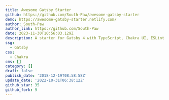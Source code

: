 ```yaml
---
title: Awesome Gatsby Starter
github: https://github.com/South-Paw/awesome-gatsby-starter
demo: https://awesome-gatsby-starter.netlify.com/
author: South-Paw
author_link: https://github.com/South-Paw
date: 2023-11-30T10:56:03.129Z
description: A starter for Gatsby 4 with TypeScript, Chakra UI, ESLint and Prettier
ssg:
  - Gatsby
css:
  - Chakra
cms: []
category: []
draft: false
publish_date: '2018-12-19T08:58:58Z'
update_date: '2022-10-31T06:38:12Z'
github_star: 35
github_fork: 9
---
```

